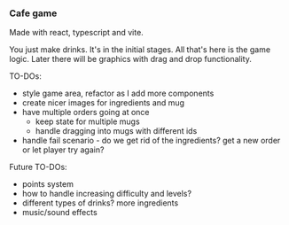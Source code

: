 ### Cafe game

Made with react, typescript and vite.

You just make drinks. It's in the initial stages. All that's here is the game logic. Later there will be graphics with drag and drop functionality.

TO-DOs:

- style game area, refactor as I add more components
- create nicer images for ingredients and mug
- have multiple orders going at once
  - keep state for multiple mugs
  - handle dragging into mugs with different ids
- handle fail scenario - do we get rid of the ingredients? get a new order or let player try again?

Future TO-DOs:

- points system
- how to handle increasing difficulty and levels?
- different types of drinks? more ingredients
- music/sound effects
